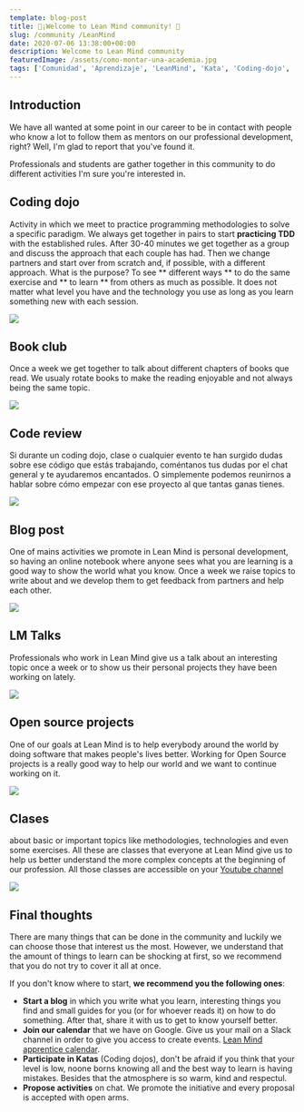 ```yaml
---
template: blog-post
title: 🚀¡Welcome to Lean Mind community! 🚀
slug: /community /LeanMind
date: 2020-07-06 13:38:00+00:00
description: Welcome to Lean Mind community
featuredImage: /assets/como-montar-una-academia.jpg
tags: ['Comunidad', 'Aprendizaje', 'LeanMind', 'Kata', 'Coding-dojo', 'Guía', 'Blog']
---
```

## Introduction
We have all wanted at some point in our career to be in contact with people who know a lot to follow them as mentors on our professional development, right? Well, I'm glad to report that you've found it.

Professionals and students are gather together in this community to do different activities I'm sure you're interested in.

## Coding dojo 
Activity in which we meet to practice programming methodologies to solve a specific paradigm. We always get together in pairs to start **practicing TDD** with the established rules. After 30-40 minutes we get together as a group and discuss the approach that each couple has had. Then we change partners and start over from scratch and, if possible, with a different approach. What is the purpose? To see ** different ways ** to do the same exercise and ** to learn ** from others as much as possible. It does not matter what level you have and the technology you use as long as you learn something new with each session.

![](https://airanschez.files.wordpress.com/2020/07/codingdojoleanmind-1.jpg?w=1024)

## Book club
Once a week we get together to talk about different chapters of books que read. We usualy rotate books to make the reading enjoyable and not always being the same topic.

![](https://airanschez.files.wordpress.com/2020/07/imagen-2-bookclub.jpg?w=1024)

## Code review
 Si durante un coding dojo, clase o cualquier evento te han surgido dudas sobre ese código que estás trabajando, coméntanos tus dudas por el chat general y te ayudaremos encantados. O simplemente podemos reunirnos a hablar sobre cómo empezar con ese proyecto al que tantas ganas tienes.

![](https://airanschez.files.wordpress.com/2020/07/5-code-review-tools-every-developer-must-know-2.png?w=860)

## Blog post
 One of mains activities we promote in Lean Mind is personal development, so having an online notebook where anyone sees what you are learning is a good way to show the world what you know. Once a week we raise topics to write about and we develop them to get feedback from partners and help each other.

![](https://airanschez.files.wordpress.com/2020/07/anatomia-blog-post-perfeito.jpg?w=945)

## LM Talks
 Professionals who work in Lean Mind give us a talk about an interesting topic once a week or to show us their personal projects they have been working on lately.

![](https://airanschez.files.wordpress.com/2020/07/ted-talks-programming-featured-994x400-1.jpg?w=994)

## Open source projects
 One of our goals at Lean Mind is to help everybody around the world by doing software that makes people's lives better. Working for Open Source projects is a really good way to help our world and we want to continue working on it.

![](https://airanschez.files.wordpress.com/2020/07/open-source-software.png?w=640)

## Clases
 about basic or important topics like methodologies, technologies and even some exercises. All these are classes that everyone at Lean Mind give us to help us better understand the more complex concepts at the beginning of our profession. All those classes are accessible on your [Youtube channel](https://www.youtube.com/channel/UCW16ot2jRfF3LgUSCEiGd8g/videos)
 
![](https://airanschez.files.wordpress.com/2020/07/1559561918_484072_1559584985_noticia_fotograma.jpg?w=980)

## Final thoughts
There are many things that can be done in the community and luckily we can choose those that interest us the most. However, we understand that the amount of things to learn can be shocking at first, so we recommend that you do not try to cover it all at once.

If you don't know where to start, **we recommend you the following ones**: 

* **Start a blog** in which you write what you learn, interesting things you find and small guides for you (or for whoever reads it) on how to do something. After that, share it with us to get to know yourself better.
* **Join our calendar** that we have on Google. Give us your mail on a Slack channel in order to give you access to create events. [Lean Mind apprentice calendar](https://calendar.google.com/calendar/embed?src=6ka0n1aalvh1kuisi9eapm8ho0%40group.calendar.google.com&ctz=Europe%2FLondon).
* **Participate in Katas** (Coding dojos), don't be afraid if you think that your level is low, noone borns knowing all and the best way to learn is having mistakes. Besides that the atmosphere is so warm, kind and respectul.
* **Propose activities** on chat. We promote the initiative and every proposal is accepted with open arms.
